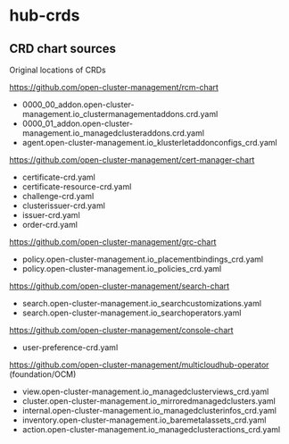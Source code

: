 # hub-crds

## CRD chart sources
Original locations of CRDs

https://github.com/open-cluster-management/rcm-chart
- 0000_00_addon.open-cluster-management.io_clustermanagementaddons.crd.yaml
- 0000_01_addon.open-cluster-management.io_managedclusteraddons.crd.yaml
- agent.open-cluster-management.io_klusterletaddonconfigs_crd.yaml

https://github.com/open-cluster-management/cert-manager-chart
- certificate-crd.yaml
- certificate-resource-crd.yaml
- challenge-crd.yaml
- clusterissuer-crd.yaml
- issuer-crd.yaml
- order-crd.yaml

https://github.com/open-cluster-management/grc-chart
- policy.open-cluster-management.io_placementbindings_crd.yaml
- policy.open-cluster-management.io_policies_crd.yaml

https://github.com/open-cluster-management/search-chart
- search.open-cluster-management.io_searchcustomizations.yaml
- search.open-cluster-management.io_searchoperators.yaml

https://github.com/open-cluster-management/console-chart
- user-preference-crd.yaml

https://github.com/open-cluster-management/multicloudhub-operator (foundation/OCM)
- view.open-cluster-management.io_managedclusterviews_crd.yaml
- cluster.open-cluster-management.io_mirroredmanagedclusters.yaml
- internal.open-cluster-management.io_managedclusterinfos_crd.yaml
- inventory.open-cluster-management.io_baremetalassets_crd.yaml
- action.open-cluster-management.io_managedclusteractions_crd.yaml

